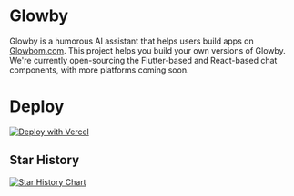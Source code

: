 # Glowby

Glowby is a humorous AI assistant that helps users build apps on [Glowbom.com](https://www.glowbom.com). This project helps you build your own versions of Glowby. We're currently open-sourcing the Flutter-based and React-based chat components, with more platforms coming soon.

# Deploy

[![Deploy with Vercel](https://vercel.com/button)](https://vercel.com/new/clone?repository-url=https%3A%2F%2Fgithub.com%2Fglowbom%2Fglowby%2Ftree%2Fmain%2Fdist)


## Star History

[![Star History Chart](https://api.star-history.com/svg?repos=glowbom/glowby&type=Date)](https://star-history.com/#glowbom/glowby&Date)
